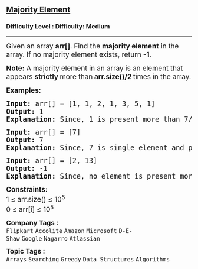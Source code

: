 <h2><a href="https://www.geeksforgeeks.org/problems/majority-element-1587115620/1?_gl=1*1g88t3d*_up*MQ..*_gs*MQ..&gclid=Cj0KCQjw5azABhD1ARIsAA0WFUF4ZmqFGg2ZWYHBPS9s1dcn4eBy8Ap5TinYLZ-S0XhM0wGLBJUbacQaAqJtEALw_wcB&gbraid=0AAAAAC9yBkBHNXKsNNRbxjRiJQXRisqfc">Majority Element</a></h2><h3>Difficulty Level : Difficulty: Medium</h3><hr><div class="problems_problem_content__Xm_eO" style="user-select: auto;"><p style="user-select: auto;"><span style="font-size: 14pt; user-select: auto;">Given an array <strong style="user-select: auto;">arr[]</strong>. Find the <strong style="user-select: auto;">majority element</strong> in the array. If no majority element exists, return <strong style="user-select: auto;">-1</strong>.</span></p>
<p style="user-select: auto;"><span style="font-size: 14pt; user-select: auto;"><strong style="user-select: auto;">Note:</strong> A majority element in an array is an element that appears <strong style="user-select: auto;">strictly </strong>more than<strong style="user-select: auto;"> arr.size()/2 </strong>times in the array.</span></p>
<p style="user-select: auto;"><span style="font-size: 14pt; user-select: auto;"><strong style="user-select: auto;">Examples:</strong></span></p>
<pre style="user-select: auto;"><span style="font-size: 14pt; user-select: auto;"><strong style="user-select: auto;">Input: </strong>arr[] = [1, 1, 2, 1, 3, 5, 1]
<strong style="user-select: auto;">Output: </strong>1<strong style="user-select: auto;">
Explanation: </strong>Since, 1 is present more than 7/2 times, so it is the majority element.<br style="user-select: auto;"></span></pre>
<pre style="user-select: auto;"><span style="font-size: 14pt; user-select: auto;"><strong style="user-select: auto;">Input: </strong>arr[] = [7]
<strong style="user-select: auto;">Output: </strong>7<strong style="user-select: auto;">
Explanation: </strong>Since, 7 is single element and present more than 1/2 times, so it is the majority element.</span></pre>
<pre style="user-select: auto;"><span style="font-size: 14pt; user-select: auto;"><strong style="user-select: auto;">Input: </strong>arr[] = [2, 13]
<strong style="user-select: auto;">Output: </strong>-1<strong style="user-select: auto;">
Explanation: </strong>Since, no element is present more than 2/2 times, so there is no majority element.</span></pre>
<p style="user-select: auto;"><span style="font-size: 14pt; user-select: auto;"><strong style="user-select: auto;">Constraints:</strong><br style="user-select: auto;">1 ≤ arr.size() ≤ 10<sup style="user-select: auto;">5</sup><br style="user-select: auto;">0 ≤ arr[i] ≤ 10<sup style="user-select: auto;">5</sup></span></p></div><p><span style=font-size:18px><strong>Company Tags : </strong><br><code>Flipkart</code>&nbsp;<code>Accolite</code>&nbsp;<code>Amazon</code>&nbsp;<code>Microsoft</code>&nbsp;<code>D-E-Shaw</code>&nbsp;<code>Google</code>&nbsp;<code>Nagarro</code>&nbsp;<code>Atlassian</code>&nbsp;<br><p><span style=font-size:18px><strong>Topic Tags : </strong><br><code>Arrays</code>&nbsp;<code>Searching</code>&nbsp;<code>Greedy</code>&nbsp;<code>Data Structures</code>&nbsp;<code>Algorithms</code>&nbsp;